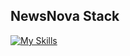 ## NewsNova Stack
[![My Skills](https://skillicons.dev/icons?i=js,html,css,wasm)](https://skillicons.dev)